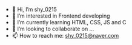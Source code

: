 - 👋 Hi, I’m shy_0215
- 👀 I’m interested in Frontend developing 
- 🌱 I’m currently learning HTML, CSS, JS and C
- 💞️ I’m looking to collaborate on ...
- 📫 How to reach me: shy_0215@naver.com

<!---
shy0215/shy0215 is a ✨ special ✨ repository because its `README.md` (this file) appears on your GitHub profile.
You can click the Preview link to take a look at your changes.
--->
